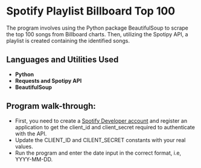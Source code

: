 <h1>Spotify Playlist Billboard Top 100</h1>
The program involves using the Python package BeautifulSoup to scrape the top 100 songs from Billboard charts. Then, utilizing the Spotipy API, a playlist is created containing the identified songs.
<br />

<h2>Languages and Utilities Used</h2>

- <b>Python</b>
- <b>Requests and Spotipy API</b>
- <b>BeautifulSoup</b>

<h2>Program walk-through:</h2>

- First, you need to create a [Spotify Developer account](https://developer.spotify.com/dashboard/) and register an application to get the client_id and client_secret required to authenticate with the API.
- Update the CLIENT_ID and CILENT_SECRET constants with your real values.
- Run the program and enter the date input in the correct format, i.e, YYYY-MM-DD.


<!--
<p align="center">
<br />
<img src="https://user-images.githubusercontent.com/100830559/210486563-11bbc7fd-ae35-417d-8914-214cf1a474eb.png" height="80%" width="80%" alt="stock_1"/>
<br />
<br />
<img src="https://user-images.githubusercontent.com/100830559/210486567-cfc6aa45-06b1-42af-998d-2679d08ad01d.jpg" height="30%" width="30%" alt="stock_2"/>
</p>


 ```diff
- text in red
+ text in green
! text in orange
# text in gray
@@ text in purple (and bold)@@
```
--!
